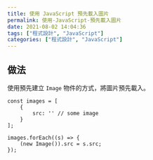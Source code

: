```yaml
---
title: 使用 JavaScript 預先載入圖片
permalink: 使用-JavaScript-預先載入圖片
date: 2021-08-02 14:04:36
tags: ["程式設計", "JavaScript"]
categories: ["程式設計", "JavaScript"]
---
```


## 做法

使用預先建立 `Image` 物件的方式，將圖片預先載入。

```JS
const images = [
    {
        src: '' // some image
    }
];

images.forEach((s) => {
    (new Image()).src = s.src;
});
```
